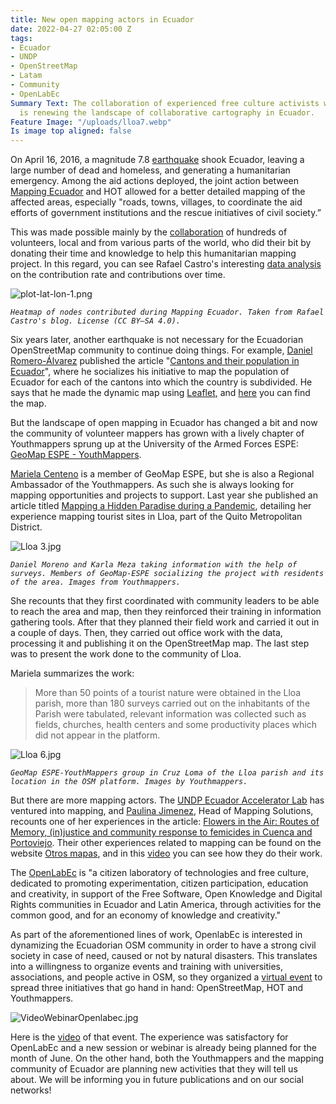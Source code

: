 ```yaml
---
title: New open mapping actors in Ecuador
date: 2022-04-27 02:05:00 Z
tags:
- Ecuador
- UNDP
- OpenStreetMap
- Latam
- Community
- OpenLabEc
Summary Text: The collaboration of experienced free culture activists with new mappers
  is renewing the landscape of collaborative cartography in Ecuador.
Feature Image: "/uploads/lloa7.webp"
Is image top aligned: false
---
```


On April 16, 2016, a magnitude 7.8 [earthquake](https://en.wikipedia.org/wiki/2016_Ecuador_earthquake) shook Ecuador, leaving a large number of dead and homeless, and generating a humanitarian emergency. Among the aid actions deployed, the joint action between [Mapping Ecuador](https://www.facebook.com/MappingEcuador/) and HOT allowed for a better detailed mapping of the affected areas, especially "roads, towns, villages, to coordinate the aid efforts of government institutions and the rescue initiatives of civil society.”

This was made possible mainly by the [collaboration](https://www.newyorker.com/news/news-desk/creating-a-map-to-navigate-the-post-earthquake-landscape-in-ecuador) of hundreds of volunteers, local and from various parts of the world, who did their bit by donating their time and knowledge to help this humanitarian mapping project. In this regard, you can see Rafael Castro's interesting [data analysis](https://ruevko.github.io/hexagonal/post/2021/04/16-mapping-ecuador-contribuciones/) on the contribution rate and contributions over time.

![plot-lat-lon-1.png](/uploads/plot-lat-lon-1.png)

*`Heatmap of nodes contributed during Mapping Ecuador. Taken from Rafael Castro's blog. License (CC BY–SA 4.0).`*

Six years later, another earthquake is not necessary for the Ecuadorian OpenStreetMap community to continue doing things. For example, [Daniel Romero-Álvarez](https://twitter.com/Vakdaro) published the article "[Cantons and their population in Ecuador](https://www.romerostories.com/post/cantones-y-su-poblaci%C3%B3n-en-ecuador)", where he socializes his initiative to map the population of Ecuador for each of the cantons into which the country is subdivided. He says that he made the dynamic map using [Leaflet](https://en.wikipedia.org/wiki/Leaflet_(software)), and [here](http://bl.ocks.org/daromero-88/raw/e13d1d425d4419319f8a90bae63a1e17/) you can find the map.

But the landscape of open mapping in Ecuador has changed a bit and now the community of volunteer mappers has grown with a lively chapter of Youthmappers sprung up at the University of the Armed Forces ESPE: [GeoMap ESPE - YouthMappers](https://www.facebook.com/GeoMap-ESPE-YouthMappers-105559118057506).

[Mariela Centeno](https://twitter.com/marielacenteno) is a member of GeoMap ESPE, but she is also a Regional Ambassador of the Youthmappers. As such she is always looking for mapping opportunities and projects to support. Last year she published an article titled [Mapping a Hidden Paradise during a Pandemic](https://www.youthmappers.org/post/mapeando-un-para%C3%ADso-escondido-en-pandemia-mapping-a-hidden-paradise-during-a-pandemic), detailing her experience mapping tourist sites in Lloa, part of the Quito Metropolitan District.

![Lloa 3.jpg](/uploads/Lloa%203.jpg)

*`Daniel Moreno and Karla Meza taking information with the help of surveys. Members of GeoMap-ESPE socializing the project with residents of the area. Images from Youthmappers.`*

She recounts that they first coordinated with community leaders to be able to reach the area and map, then they reinforced their training in information gathering tools. After that they planned their field work and carried it out in a couple of days. Then, they carried out office work with the data, processing it and publishing it on the OpenStreetMap map. The last step was to present the work done to the community of Lloa.

Mariela summarizes the work:

> More than 50 points of a tourist nature were obtained in the Lloa parish, more than 180 surveys carried out on the inhabitants of the Parish were tabulated, relevant information was collected such as fields, churches, health centers and some productivity places which did not appear in the platform.

![Lloa 6.jpg](/uploads/Lloa%206.jpg)

*`GeoMap ESPE-YouthMappers group in Cruz Loma of the Lloa parish and its location in the OSM platform. Images by Youthmappers.`*

But there are more mapping actors. The [UNDP Ecuador Accelerator Lab](https://acceleratorlabs.undp.org/content/acceleratorlabs/en/home/locations/Ecuador.html) has ventured into mapping, and [Paulina Jimenez](https://twitter.com/Paulina_lab_ecu), Head of Mapping Solutions, recounts one of her experiences in the article: [Flowers in the Air: Routes of Memory, (in)justice and community response to femicides in Cuenca and Portoviejo](https://acceleratorlabs.undp.org/content/acceleratorlabs/en/home/blogs/Ecuador-gender-violence-against-women-cartography-ethnography-data-innovation-technology-accelerator.html). Their other experiences related to mapping can be found on the website [Otros mapas](https://www.otrosmapas.org/), and in this [video](https://www.youtube.com/watch?v=Cjdn9vkO9nM) you can see how they do their work.

The [OpenLabEc](https://openlab.ec/) is "a citizen laboratory of technologies and free culture, dedicated to promoting experimentation, citizen participation, education and creativity, in support of the Free Software, Open Knowledge and Digital Rights communities in Ecuador and Latin America, through activities for the common good, and for an economy of knowledge and creativity."

As part of the aforementioned lines of work, OpenlabEc is interested in dynamizing the Ecuadorian OSM community in order to have a strong civil society in case of need, caused or not by natural disasters. This translates into a willingness to organize events and training with universities, associations, and people active in OSM, so they organized a [virtual event](https://openlab.ec/actividad/de-que-trata-openstreet-map-hot-y-youthmappers#no-back) to spread three initiatives that go hand in hand: OpenStreetMap, HOT and Youthmappers.

![VideoWebinarOpenlabec.jpg](/uploads/VideoWebinarOpenlabec.jpg)

Here is the [video](https://www.youtube.com/watch?v=1wOjNvIxlzk) of that event. The experience was satisfactory for OpenLabEc and a new session or webinar is already being planned for the month of June. On the other hand, both the Youthmappers and the mapping community of Ecuador are planning new activities that they will tell us about. We will be informing you in future publications and on our social networks!